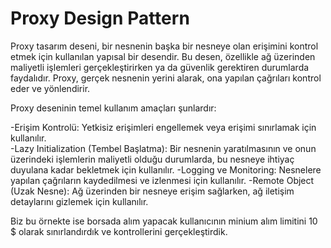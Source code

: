 ﻿<H1> Proxy Design Pattern </H1>
Proxy tasarım deseni, bir nesnenin başka bir nesneye olan erişimini kontrol etmek için kullanılan yapısal bir desendir. Bu desen, özellikle ağ üzerinden maliyetli işlemleri gerçekleştirirken ya da güvenlik gerektiren durumlarda faydalıdır. Proxy, gerçek nesnenin yerini alarak, ona yapılan çağrıları kontrol eder ve yönlendirir.

Proxy deseninin temel kullanım amaçları şunlardır:

-Erişim Kontrolü: Yetkisiz erişimleri engellemek veya erişimi sınırlamak için kullanılır. <br>
-Lazy Initialization (Tembel Başlatma): Bir nesnenin yaratılmasının ve onun üzerindeki işlemlerin maliyetli olduğu durumlarda, bu nesneye ihtiyaç duyulana kadar bekletmek için kullanılır.
-Logging ve Monitoring: Nesnelere yapılan çağrıların kaydedilmesi ve izlenmesi için kullanılır.
-Remote Object (Uzak Nesne): Ağ üzerinden bir nesneye erişim sağlarken, ağ iletişim detaylarını gizlemek için kullanılır.

Biz bu örnekte ise borsada alım yapacak kullanıcının minium alım limitini 10 $ olarak sınırlandırdık ve kontrollerini gerçekleştirdik.